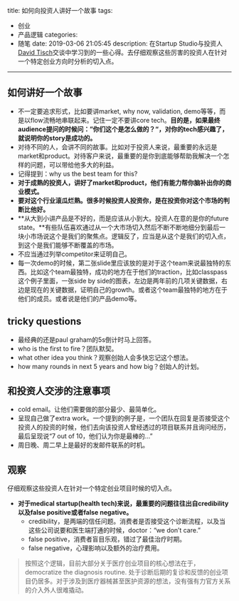 title: 如何向投资人讲好一个故事
tags:
  - 创业
  - 产品逻辑
categories:
  - 随笔
date: 2019-03-06 21:05:45
description: 在Startup Studio与投资人[David Tisch](https://www.davidtisch.com/)交谈中学习到的一些心得。去仔细观察这些厉害的投资人在针对一个特定创业方向时分析的切入点。
---

## 如何讲好一个故事

- 不一定要追求形式，比如要讲market, why now, validation, demo等等，而是以flow流畅地串联起来。记住一定不要讲core tech。**目的是，如果最终audience提问的时候问：”你们这个是怎么做的？“，对你的tech感兴趣了，就说明你的story是成功的。**
- 对待不同的人，会讲不同的故事。比如对于投资人来说，最重要的永远是market和product。对待客户来说，最重要的是你到底能够帮助我解决一个怎样的问题，可以带给他多大的利益。
- 记得提到：why us the best team for this?
- **对于成熟的投资人，讲好了market和product，他们有能力帮你脑补出你的商业模式。**
- **要对这个行业滚瓜烂熟。很多时候投资人投资你，是在投资你对这个市场的判断比他好。**
- **从大到小讲产品是不好的，而是应该从小到大。投资人在意的是你的future state。**有些队伍喜欢通过从一个大市场切入然后不断不断地细分到最后一块小市场说这个是我们的聚焦点。逻辑反了，应当是从这个是我们的切入点，到这个是我们能够不断覆盖的市场。
- 不应当通过列举competitor来证明自己。
- 每一次demo的时候，第二张slide里应该放的是对于这个team来说最独特的东西。比如这个team最独特，成功的地方在于他们的traction，比如classpass这个例子里面，一张side by side的图表，左边是两年前的几项关键数据，右边是现在的关键数据，证明自己的growth。或者这个team最独特的地方在于他们的成员。或者说是他们的产品demo等。
	
## tricky questions

- 最经典的还是paul graham的5s倒计时马上回答。
- who is the first to fire？团队默契。
- what other idea you think？观察创始人会多快忘记这个想法。
- how many rounds in next 5 years and how big？创始人的计划。

## 和投资人交涉的注意事项

- cold email。让他们需要做的部分最少、最简单化。
- 呈现自己做了extra work。一个提到的例子是，一个团队在回复是否接受这个投资人的投资的时候，他们去向该投资人曾经透过的项目联系并且询问经历，最后呈现说“7 out of 10，他们认为你是最棒的…”
- 周日晚、周二早上是最好的发邮件联系的时机。

## 观察

仔细观察这些投资人在针对一个特定创业项目时候的切入点。
- **对于medical startup(health tech)来说，最重要的问题往往出自credibility以及false positive或者false negative。**
	- credibility，是两端的信任问题。消费者是否接受这个诊断流程，以及当这些公司说要和医生端打通的时候，doctor：“we don’t care.”
	- false positive，消费者盲目乐观，错过了最佳治疗时期。
	- false negative，心理影响以及额外的治疗费用。
> 按照这个逻辑，目前大部分关于医疗创业项目的核心想法在于，democratize the diagnosis routine. 处于诊断后期的复诊和反馈的创业项目仍居多。对于涉及到医疗器械甚至医护资源的想法，没有强有力官方关系的介入外人很难撬动。
















